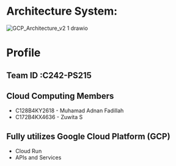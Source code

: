 # Architecture System:
![GCP_Architecture_v2 1 drawio](https://github.com/user-attachments/assets/362366b5-c747-4fcc-b0da-bac073117939)

# Profile

## **Team ID** :C242-PS215
## **Cloud Computing Members**
- C128B4KY2618 - Muhamad Adnan Fadillah
- C172B4KX4636 - Zuwita S

## **Fully utilizes Google Cloud Platform (GCP)**
- Cloud Run
- APIs and Services
  
  


